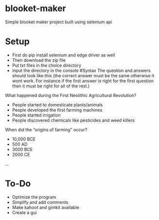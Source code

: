 # blooket-maker
Simple blooket maker project built using selenium api

# Setup

* First do pip install selenium and edge driver as well
* Then download the zip file
* Put txt files in the choice directory
* input the directory in the console
#Syntax
The question and answers should look like this (the correct answer must be the same otherwise it wont work. For instance if the first answer is right for the first question then it must be right for all of the rest.)

What happened during the First Neolithic Agricultural Revolution?
* People started to domesticate plants/animals
* People developed the first farming machines
* People started irrigation
* People discovered chemicals like pesticides and weed killers

When did the “origins of farming” occur?
* 10,000 BCE
* 500 AD
* 3000 BCE
* 2000 CE

...

# To-Do

* Optimize the program
* Simplify and add comments
* Make kahoot and gimkit available
* Create a gui
